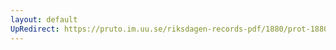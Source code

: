 ```yaml
---
layout: default
UpRedirect: https://pruto.im.uu.se/riksdagen-records-pdf/1880/prot-1880--ak--061/prot-1880--ak--061_003.pdf
---
```

